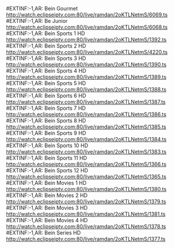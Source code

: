 #EXTINF:-1,AR: Bein Gourmet
http://watch.eclipseiptv.com:80/live/ramdan/2oKTLNetmS/6069.ts 
#EXTINF:-1,AR: Be Junior
http://watch.eclipseiptv.com:80/live/ramdan/2oKTLNetmS/6068.ts
#EXTINF:-1,AR: Bein Sports 1 HD
http://watch.eclipseiptv.com:80/live/ramdan/2oKTLNetmS/1392.ts
#EXTINF:-1,AR: Bein Sports 2 HD
http://watch.eclipseiptv.com:80/live/ramdan/2oKTLNetmS/4220.ts 
#EXTINF:-1,AR: Bein Sports 3 HD
http://watch.eclipseiptv.com:80/live/ramdan/2oKTLNetmS/1390.ts 
#EXTINF:-1,AR: Bein Sports 4 HD
http://watch.eclipseiptv.com:80/live/ramdan/2oKTLNetmS/1389.ts
#EXTINF:-1,AR: Bein Sports 5 HD
http://watch.eclipseiptv.com:80/live/ramdan/2oKTLNetmS/1388.ts
#EXTINF:-1,AR: Bein Sports 6 HD
http://watch.eclipseiptv.com:80/live/ramdan/2oKTLNetmS/1387.ts
#EXTINF:-1,AR: Bein Sports 7 HD
http://watch.eclipseiptv.com:80/live/ramdan/2oKTLNetmS/1386.ts 
#EXTINF:-1,AR: Bein Sports 8 HD
http://watch.eclipseiptv.com:80/live/ramdan/2oKTLNetmS/1385.ts
#EXTINF:-1,AR: Bein Sports 9 HD
http://watch.eclipseiptv.com:80/live/ramdan/2oKTLNetmS/1384.ts 
#EXTINF:-1,AR: Bein Sports 10 HD
http://watch.eclipseiptv.com:80/live/ramdan/2oKTLNetmS/1383.ts 
#EXTINF:-1,AR: Bein Sports 11 HD
http://watch.eclipseiptv.com:80/live/ramdan/2oKTLNetmS/1366.ts
#EXTINF:-1,AR: Bein Sports 12 HD
http://watch.eclipseiptv.com:80/live/ramdan/2oKTLNetmS/1365.ts
#EXTINF:-1,AR: Bein Movies 1 HD
http://watch.eclipseiptv.com:80/live/ramdan/2oKTLNetmS/1380.ts 
#EXTINF:-1,AR: Bein Movies 2 HD
http://watch.eclipseiptv.com:80/live/ramdan/2oKTLNetmS/1379.ts
#EXTINF:-1,AR: Bein Movies 3 HD
http://watch.eclipseiptv.com:80/live/ramdan/2oKTLNetmS/1381.ts 
#EXTINF:-1,AR: Bein Movies 4 HD
http://watch.eclipseiptv.com:80/live/ramdan/2oKTLNetmS/1378.ts
#EXTINF:-1,AR: Bein Series HD
http://watch.eclipseiptv.com:80/live/ramdan/2oKTLNetmS/1377.ts
